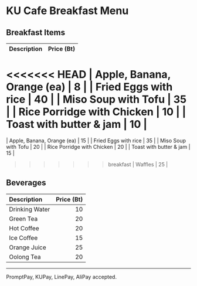 # KU Cafe Breakfast Menu

## Breakfast Items

| Description                | Price (Bt) |
|:---------------------------|-----:|
<<<<<<< HEAD
| Apple, Banana, Orange (ea) |   8  |
| Fried Eggs with rice       |  40  |
| Miso Soup with Tofu        |  35  |
| Rice Porridge with Chicken |  10  |
| Toast with butter & jam    |  10  |
=======
| Apple, Banana, Orange (ea) |  15  |
| Fried Eggs with rice       |  35  |
| Miso Soup with Tofu        |  20  |
| Rice Porridge with Chicken |  20  |
| Toast with butter & jam    |  15  |
>>>>>>> breakfast
| Waffles                    |  25  |

## Beverages

| Description                | Price (Bt) |
|:---------------------------|-----:|
| Drinking Water             |  10  |
| Green Tea                  |  20  |
| Hot Coffee                 |  20  |
| Ice Coffee                 |  15  |
| Orange Juice               |  25  |
| Oolong Tea                 |  20  |


---

PromptPay, KUPay, LinePay, AliPay accepted.
